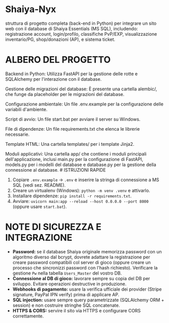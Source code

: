 # Shaiya-Nyx
struttura di progetto completa (back-end in Python) per integrare un sito web con il database di Shaiya Essentials (MS SQL), includendo: registrazione account, login/profilo, classifiche PvP/EXP, visualizzazione inventario/PG, shop/donazioni (AP), e sistema ticket.

# ALBERO DEL PROGETTO
Backend in Python: Utilizza FastAPI per la gestione delle rotte e SQLAlchemy per l'interazione con il database.

Gestione delle migrazioni del database: È presente una cartella alembic/, che funge da placeholder per le migrazioni del database.

Configurazione ambientale: Un file .env.example per la configurazione delle variabili d'ambiente.

Script di avvio: Un file start.bat per avviare il server su Windows.

File di dipendenze: Un file requirements.txt che elenca le librerie necessarie.

Template HTML: Una cartella templates/ per i template Jinja2.

Moduli applicativi: Una cartella app/ che contiene i moduli principali dell'applicazione, inclusi main.py per la configurazione di FastAPI, models.py per i modelli del database e database.py per la gestione della connessione al database.
    # ISTRUZIONI RAPIDE

1. Copiare `.env.example` -> `.env` e inserire la stringa di connessione a MS SQL (vedi sez. README).
2. Creare un virtualenv (Windows): `python -m venv .venv` e attivarlo.
3. Installare dipendenze: `pip install -r requirements.txt`.
4. Avviare: `uvicorn main:app --reload --host 0.0.0.0 --port 8000` (oppure usare `start.bat`).

# NOTE DI SICUREZZA E INTEGRAZIONE

- **Password:** se il database Shaiya originale memorizza password con un algoritmo diverso dal bcrypt, dovrete adattare la registrazione per creare password compatibili col server di gioco (oppure creare un processo che sincronizzi password con l'hash richiesto). Verificare la gestione `Pw` nella tabella `Users_Master` del vostro DB.
- **Connessione al DB di gioco:** lavorare sempre su copia del DB per sviluppo. Evitare operazioni destructive in produzione.
- **Webhooks di pagamento:** usare la verifica ufficiale dei provider (Stripe signature, PayPal IPN verify) prima di applicare AP.
- **SQL injection:** usare sempre query parametrizzate (SQLAlchemy ORM + session) e non costruire stringhe SQL concatenate.
- **HTTPS & CORS:** servire il sito via HTTPS e configurare CORS correttamente.

